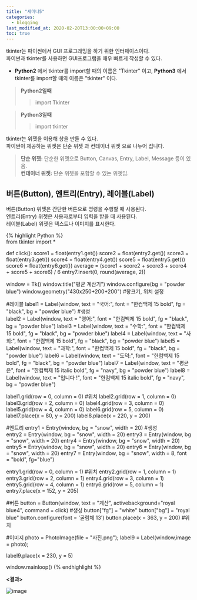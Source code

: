 ```yaml
---
title: "세미나5"
categories: 
  - blogging
last_modified_at: 2020-02-20T13:00:00+09:00
toc: true
---
```

tkinter는 파이썬에서 GUI 프로그래밍을 하기 위한 인터페이스이다.  
파이썬과 tkinter를 사용하면 GUI프로그램을 매우 빠르게 작성할 수 있다.  

* **Python2** 에서 tkinter를 import할 때의 이름은 "Tkinter" 이고, **Python3** 에서 tkinter를 import할 때의 이름은 "tkinter" 이다.  

> **Python2일때**
>> import Tkinter

> **Python3일때**
>> import tkinter  

tkinter는 위젯을 이용해 창을 만들 수 있다.  
파이썬이 제공하는 위젯은 단순 위젯 과 컨테이너 위젯 으로 나누어 집니다.  
> **단순 위젯:** 단순한 위젯으로 Button, Canvas, Entry, Label, Message 등이 있음.  
> **컨테이너 위젯:** 단순 위젯을 포함할 수 있는 위젯임.

버튼(Button), 엔트리(Entry), 레이블(Label)
----------------------------------------------
버튼(Button) 위젯은 간단한 버튼으로 명령을 수행할 때 사용된다.  
엔트리(Entry) 위젯은 사용자로부터 입력을 받을 때 사용된다.  
레이블(Label) 위젯은 텍스트나 이미지를 표시한다. 

{% highlight Python %}  
from tkinter import *

def click():
    score1 = float(entry1.get())
    score2 = float(entry2.get())
    score3 = float(entry3.get())
    score4 = float(entry4.get())
    score5 = float(entry5.get())
    score6 = float(entry6.get())
    average = (score1 + score2 + score3 + score4 + score5 + score6) / 6
    entry7.insert(0, round(average, 2))
    
window = Tk()
window.title("평균 계산기")
window.configure(bg = "powder blue")
window.geometry("430x250+200+200")  #창크기, 위치 설정  

#레이블
label1 = Label(window, text = "국어:", font = "한컴백제 15 bold", fg = "black", bg = "powder blue")  #생성  
label2 = Label(window, text = "영어:", font = "한컴백제 15 bold", fg = "black", bg = "powder blue")
label3 = Label(window, text = "수학:", font = "한컴백제 15 bold", fg = "black", bg = "powder blue")
label4 = Label(window, text = "사회:", font = "한컴백제 15 bold", fg = "black", bg = "powder blue")
label5 = Label(window, text = "과학:", font = "한컴백제 15 bold", fg = "black", bg = "powder blue")
label6 = Label(window, text = "도덕:", font = "한컴백제 15 bold", fg = "black", bg = "powder blue")
label7 = Label(window, text = "평균은", font = "한컴백제 15 italic bold", fg = "navy", bg = "powder blue")
label8 = Label(window, text = "입니다 !", font = "한컴백제 15 italic bold", fg = "navy", bg = "powder blue")

label1.grid(row = 0, column = 0)  #위치
label2.grid(row = 1, column = 0)
label3.grid(row = 2, column = 0)
label4.grid(row = 3, column = 0)
label5.grid(row = 4, column = 0)
label6.grid(row = 5, column = 0)
label7.place(x = 80, y = 200)
label8.place(x = 220, y = 200)

#엔트리
entry1 = Entry(window, bg = "snow", width = 20)  #생성  
entry2 = Entry(window, bg = "snow", width = 20)
entry3 = Entry(window, bg = "snow", width = 20)
entry4 = Entry(window, bg = "snow", width = 20)
entry5 = Entry(window, bg = "snow", width = 20)
entry6 = Entry(window, bg = "snow", width = 20)
entry7 = Entry(window, bg = "snow", width = 8, font = "bold", fg="blue")

entry1.grid(row = 0, column = 1)  #위치
entry2.grid(row = 1, column = 1)
entry3.grid(row = 2, column = 1)
entry4.grid(row = 3, column = 1)
entry5.grid(row = 4, column = 1)
entry6.grid(row = 5, column = 1)
entry7.place(x = 152, y = 205)

#버튼
button = Button(window, text = "계산", activebackground="royal blue4", command = click)  #생성
button["fg"] = "white"
button["bg"] = "royal blue"
button.configure(font = '굴림체 13')
button.place(x = 363, y = 200)  #위치

#이미지
photo = PhotoImage(file = "사진.png");
label9 = Label(window,image = photo);
 
label9.place(x = 230, y = 5)

window.mainloop()
{% endhighlight %} 

**<결과>**  

![image](https://user-images.githubusercontent.com/59803206/75124109-6aabb880-56f0-11ea-8f42-182e66c4f3fd.png)




